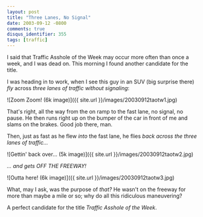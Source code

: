 ```yaml
---
layout: post
title: "Three Lanes, No Signal"
date: 2003-09-12 -0800
comments: true
disqus_identifier: 355
tags: [traffic]
---
```

I said that Traffic Asshole of the Week may occur more often than once a
week, and I was dead on. This morning I found another candidate for the
title.

 I was heading in to work, when I see this guy in an SUV (big surprise
there) *fly* across *three lanes of traffic without signaling*:

 ![Zoom Zoom! (6k
image)]({{ site.url }}/images/20030912taotw1.jpg)

 That's right, all the way from the on ramp to the fast lane, no signal,
no pause. He then runs right up on the bumper of the car in front of me
and slams on the brakes. Good job there, man.

 Then, just as fast as he flew *into* the fast lane, he flies *back
across the three lanes of traffic...*

 ![Gettin' back over... (5k
image)]({{ site.url }}/images/20030912taotw2.jpg)

 *... and gets OFF THE FREEWAY!*

 ![Outta here! (6k
image)]({{ site.url }}/images/20030912taotw3.jpg)

 What, may I ask, was the purpose of *that?* He wasn't on the freeway
for more than maybe a mile or so; why do all this ridiculous
maneuvering?

 A perfect candidate for the title *Traffic Asshole of the Week*.
